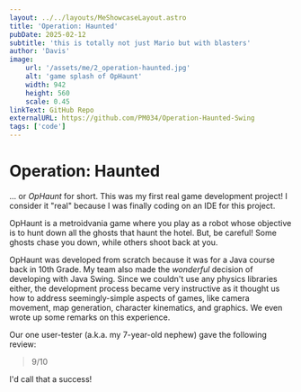 ```yaml
---
layout: ../../layouts/MeShowcaseLayout.astro
title: 'Operation: Haunted'
pubDate: 2025-02-12
subtitle: 'this is totally not just Mario but with blasters'
author: 'Davis'
image:
    url: '/assets/me/2_operation-haunted.jpg'
    alt: 'game splash of OpHaunt'
    width: 942
    height: 560
    scale: 0.45
linkText: GitHub Repo
externalURL: https://github.com/PM034/Operation-Haunted-Swing
tags: ['code']
---
```


# Operation: Haunted

... or _OpHaunt_ for short. This was my first real game development project!
I consider it "real" because I was finally coding on an IDE for this project.

OpHaunt is a metroidvania game where you play as a robot whose objective is to hunt down all the ghosts that haunt the hotel. But, be careful! Some ghosts chase you down, while others shoot back at you. 

OpHaunt was developed from scratch because it was for a Java course back in 10th Grade. My team also made the _wonderful_ decision of developing with Java Swing. Since we couldn't use any physics libraries either, the development process became very instructive as it thought us how to address seemingly-simple aspects of games, like camera movement, map generation, character kinematics, and graphics. We even wrote up some remarks on this experience.


Our one user-tester (a.k.a. my 7-year-old nephew) gave the following review:

> 9/10

I'd call that a success!